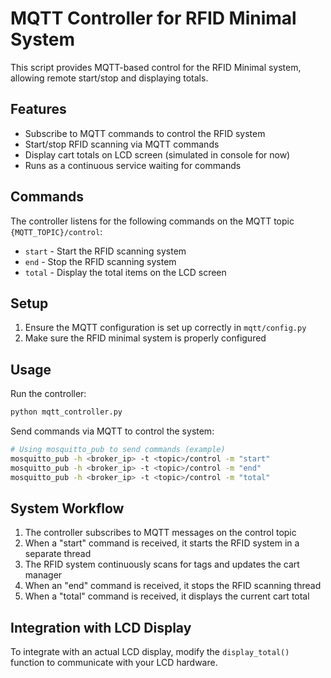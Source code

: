 # MQTT Controller for RFID Minimal System

This script provides MQTT-based control for the RFID Minimal system, allowing remote start/stop and displaying totals.

## Features

- Subscribe to MQTT commands to control the RFID system
- Start/stop RFID scanning via MQTT commands
- Display cart totals on LCD screen (simulated in console for now)
- Runs as a continuous service waiting for commands

## Commands

The controller listens for the following commands on the MQTT topic `{MQTT_TOPIC}/control`:

- `start` - Start the RFID scanning system
- `end` - Stop the RFID scanning system
- `total` - Display the total items on the LCD screen

## Setup

1. Ensure the MQTT configuration is set up correctly in `mqtt/config.py`
2. Make sure the RFID minimal system is properly configured

## Usage

Run the controller:

```bash
python mqtt_controller.py
```

Send commands via MQTT to control the system:

```bash
# Using mosquitto_pub to send commands (example)
mosquitto_pub -h <broker_ip> -t <topic>/control -m "start"
mosquitto_pub -h <broker_ip> -t <topic>/control -m "end"
mosquitto_pub -h <broker_ip> -t <topic>/control -m "total"
```

## System Workflow

1. The controller subscribes to MQTT messages on the control topic
2. When a "start" command is received, it starts the RFID system in a separate thread
3. The RFID system continuously scans for tags and updates the cart manager
4. When an "end" command is received, it stops the RFID scanning thread
5. When a "total" command is received, it displays the current cart total

## Integration with LCD Display

To integrate with an actual LCD display, modify the `display_total()` function to communicate with your LCD hardware.